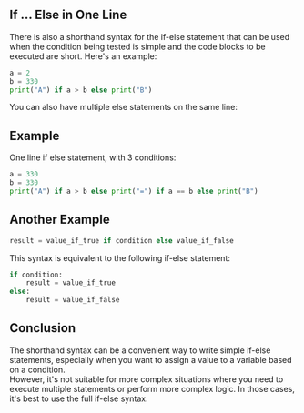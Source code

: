 ## If ... Else in One Line
There is also a shorthand syntax for the if-else statement that can be used when the condition being tested is simple and the code blocks to be executed are short. Here's an example:
```python
a = 2
b = 330
print("A") if a > b else print("B")
```

You can also have multiple else statements on the same line:

## Example
One line if else statement, with 3 conditions:
```python
a = 330
b = 330
print("A") if a > b else print("=") if a == b else print("B")
```

## Another Example
```python
result = value_if_true if condition else value_if_false

```

This syntax is equivalent to the following if-else statement:
```python
if condition:
    result = value_if_true
else:
    result = value_if_false

```
## Conclusion
The shorthand syntax can be a convenient way to write simple if-else statements, especially when you want to assign a value to a variable based on a condition. \
However, it's not suitable for more complex situations where you need to execute multiple statements or perform more complex logic. In those cases, it's best to use the full if-else syntax.

